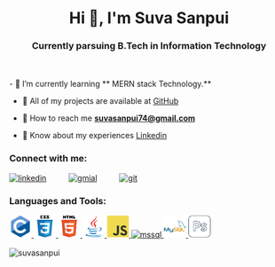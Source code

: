 <h1 align="center">Hi 👋, I'm Suva Sanpui</h1>
<h3 align="center">Currently parsuing B.Tech in Information Technology</h3>

<br>
<br>
- 🌱 I’m currently learning ** MERN stack Technology.**

- 🌱 All of my projects are available at [GitHub](https://github.com/suvasanpui)

- 🌱 How to reach me **suvasanpui74@gmail.com**

- 🌱 Know about my experiences [Linkedin](https://www.linkedin.com/in/suva-sanpui-1668b2231/)

<h3 align="left">Connect with me:</h3>

<p align="left">
<a href="https://www.linkedin.com/in/suva-sanpui-1668b2231/" target="_blank" style="margin-right:40px; display: inline-block;"><img src="https://github.com/user-attachments/assets/0dab6c0a-8aa3-4281-b304-3806a1e9e839" alt="linkedin" height="40" width="40"/></svg></a><a href="mailto:suvasanpui74@gmail.com" target="_blank" style="margin-right:40px; display: inline-block;"><img src="https://github.com/user-attachments/assets/2e3d3950-5f24-403c-acd1-ec19dc4c87d2" alt="gmial" height="40" width="40"/></svg></a><a href="https://github.com/suvasanpui" target="_blank" style="margin-right: 10px;"><img src="https://github.com/user-attachments/assets/10463823-e805-4b70-bd2c-5273776fcd50" alt="git" height="40" width="40"/></svg>
</a></p>
  

<h3 align="left">Languages and Tools:</h3>
<p align="left"> <a href="https://www.cprogramming.com/" target="_blank" rel="noreferrer"> <img src="https://raw.githubusercontent.com/devicons/devicon/master/icons/c/c-original.svg" alt="c" width="40" height="40"/> </a> <a href="https://www.w3schools.com/css/" target="_blank" rel="noreferrer"> <img src="https://raw.githubusercontent.com/devicons/devicon/master/icons/css3/css3-original-wordmark.svg" alt="css3" width="40" height="40"/> </a> <a href="https://www.w3.org/html/" target="_blank" rel="noreferrer"> <img src="https://raw.githubusercontent.com/devicons/devicon/master/icons/html5/html5-original-wordmark.svg" alt="html5" width="40" height="40"/> </a> <a href="https://www.java.com" target="_blank" rel="noreferrer"> <img src="https://raw.githubusercontent.com/devicons/devicon/master/icons/java/java-original.svg" alt="java" width="40" height="40"/> </a> <a href="https://developer.mozilla.org/en-US/docs/Web/JavaScript" target="_blank" rel="noreferrer"> <img src="https://raw.githubusercontent.com/devicons/devicon/master/icons/javascript/javascript-original.svg" alt="javascript" width="40" height="40"/> </a> <a href="https://www.microsoft.com/en-us/sql-server" target="_blank" rel="noreferrer"> <img src="https://www.svgrepo.com/show/303229/microsoft-sql-server-logo.svg" alt="mssql" width="40" height="40"/> </a> <a href="https://www.mysql.com/" target="_blank" rel="noreferrer"> <img src="https://raw.githubusercontent.com/devicons/devicon/master/icons/mysql/mysql-original-wordmark.svg" alt="mysql" width="40" height="40"/> </a> <a href="https://www.photoshop.com/en" target="_blank" rel="noreferrer"> <img src="https://raw.githubusercontent.com/devicons/devicon/master/icons/photoshop/photoshop-line.svg" alt="photoshop" width="40" height="40"/> </a> </p>

<p><img align="center" src="https://github-readme-stats.vercel.app/api/top-langs?username=suvasanpui&show_icons=true&locale=en&layout=compact" alt="suvasanpui" /></p>
